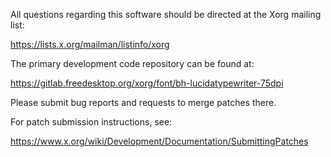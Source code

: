 
All questions regarding this software should be directed at the
Xorg mailing list:

  https://lists.x.org/mailman/listinfo/xorg

The primary development code repository can be found at:

  https://gitlab.freedesktop.org/xorg/font/bh-lucidatypewriter-75dpi

Please submit bug reports and requests to merge patches there.

For patch submission instructions, see:

  https://www.x.org/wiki/Development/Documentation/SubmittingPatches

